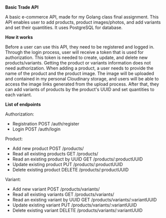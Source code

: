 **Basic Trade API**

A basic e-commerce API, made for my Golang class final assignment.
This API enables user to add products, product images/photos, and add variants and set their quantities.
It uses PostgreSQL for database.

**How it works**

Before a user can use this API, they need to be registered and logged in. Through the login process, user will receive a token that is used for authorization. This token is needed to create, update, and delete new products/variants. Getting the product or variants information does not need authorization.
When adding a product, a user needs to provide the name of the product and the product image. The image will be uploaded and contained in my personal Cloudinary storage, and users will be able to access the image links generated from the upload process. After that, they can add variants of products by the product's UUID and set quantities to each variant.

**List of endpoints**

Authorization:
  - Registration
    POST /auth/register
  - Login
    POST /auth/login

Product:
  - Add new product
    POST /products/
  - Read all existing products
    GET /products/
  - Read an existing product by UUID
    GET /products/:productUUID
  - Update existing product
    PUT /products/:productUUID
  - Delete existing product
    DELETE /products/:productUUID

Variant:
  - Add new variant
    POST /products/variants/
  - Read all existing variants
    GET /products/variants/
  - Read an existing variant by UUID
    GET /products/variants/:variantUUID
  - Update existing variant
    PUT /products/variants/:variantUUID
  - Delete existing variant
    DELETE /products/variants/:variantUUID
